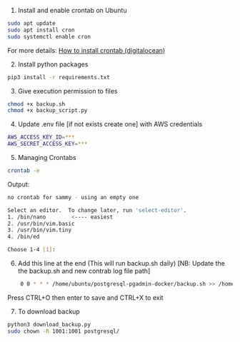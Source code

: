 1. Install and enable crontab on Ubuntu
```bash
sudo apt update
sudo apt install cron
sudo systemctl enable cron
```
For more details: [How to install crontab (digitalocean)](https://www.digitalocean.com/community/tutorials/how-to-use-cron-to-automate-tasks-ubuntu-1804 "How to install crontab")

2. Install python packages
```bash
pip3 install -r requirements.txt
```
3. Give execution permission to files
```bash
chmod +x backup.sh
chmod +x backup_script.py
```
4. Update .env file [if not exists create one] with AWS credentials
```bash
AWS_ACCESS_KEY_ID=***
AWS_SECRET_ACCESS_KEY=***
```
5. Managing Crontabs
```bash
crontab -e
```
Output:

```bash
no crontab for sammy - using an empty one

Select an editor.  To change later, run 'select-editor'.
1. /bin/nano        <---- easiest
2. /usr/bin/vim.basic
3. /usr/bin/vim.tiny
4. /bin/ed

Choose 1-4 [1]: 
```
6. Add this line at the end (This will run backup.sh daily) [NB: Update the the backup.sh and new contrab log file path]
```bash
	0 0 * * * /home/ubuntu/postgresql-pgadmin-docker/backup.sh >> /home/ubuntu/postgresql-pgadmin-docker/crontab.log 2>&1
```
Press CTRL+O then enter to save and CTRL+X to exit

7. To download backup 
```bash
python3 download_backup.py
sudo chown -R 1001:1001 postgresql/
```